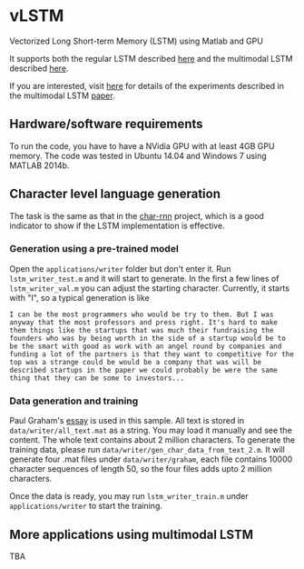 # vLSTM
Vectorized Long Short-term Memory (LSTM) using Matlab and GPU <br>

It supports both the regular LSTM described [here](http://deeplearning.cs.cmu.edu/pdfs/Hochreiter97_lstm.pdf) and the multimodal LSTM described [here](http://www.jimmyren.com/papers/AAAI16_Ren.pdf). <br>

If you are interested, visit [here](https://github.com/jimmy-ren/lstm_speaker_naming_aaai16) for details of the experiments described in the multimodal LSTM [paper](http://www.jimmyren.com/papers/AAAI16_Ren.pdf).

## Hardware/software requirements
To run the code, you have to have a NVidia GPU with at least 4GB GPU memory. The code was tested in Ubuntu 14.04 and Windows 7 using MATLAB 2014b.

## Character level language generation
The task is the same as that in the [char-rnn](https://github.com/karpathy/char-rnn) project, which is a good indicator to show if the LSTM implementation is effective.

### Generation using a pre-trained model
Open the `applications/writer` folder but don't enter it. Run `lstm_writer_test.m` and it will start to generate. In the first a few lines of `lstm_writer_val.m` you can adjust the starting character. Currently, it starts with "I", so a typical generation is like <br>

`I can be the most programmers who would be try to them. But I was anyway that the most professors and press right. It's hard to make them things like the startups that was much their fundraising the founders who was by being worth in the side of a startup would be to be the smart with good as work with an angel round by companies and funding a lot of the partners is that they want to competitive for the top was a strange could be would be a company that was will be described startups in the paper we could probably be were the same thing that they can be some to investors...`

### Data generation and training
Paul Graham's [essay](http://www.paulgraham.com/articles.html) is used in this sample. All text is stored in `data/writer/all_text.mat` as a string. You may load it manually and see the content. The whole text contains about 2 million characters. To generate the training data, please run `data/writer/gen_char_data_from_text_2.m`. It will generate four .mat files under `data/writer/graham`, each file contains 10000 character sequences of length 50, so the four files adds upto 2 million characters.<br>

Once the data is ready, you may run `lstm_writer_train.m` under `applications/writer` to start the training.

## More applications using multimodal LSTM
TBA
